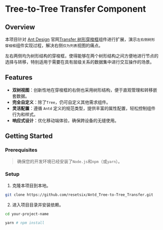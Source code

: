 # Tree-to-Tree Transfer Component

## Overview

本项目针对 [Ant Design](https://ant.design/index-cn) 官网[Transfer 树形穿梭框](https://ant.design/components/transfer-cn#transfer-demo-tree-transfer)组件进行扩展，演示`左右侧树形穿梭框`组件实现过程，解决右侧`仅为列表`视图的痛点。

左右两侧均为树形结构的穿梭框，使得能够在两个树形结构之间方便地进行节点的选择与转移，特别适用于需要在具有层级关系的数据集中进行交互操作的场景。

## Features

- **双树视图**：创新性地在穿梭框的右侧也采用树形结构，便于直观管理和转移嵌套数据。
- **完全自定义**：除了`Tree`，仍可自定义其他需求组件。
- **灵活配置**：遵循 `Antd` 定义的规范类型，提供丰富的属性配置，轻松控制组件行为和样式。
- **响应式设计**：优化移动端体验，确保跨设备的无缝使用。

## Getting Started

### Prerequisites

> 确保您的开发环境已经安装了`Node.js`和`npm`（或`yarn`）。

### Setup

1. 克隆本项目到本地。

```bash
git clone https://github.com/resetsix/Antd_Tree-to-Tree_Transfer.git
```

2. 进入项目目录并安装依赖。
   
```bash
cd your-project-name

yarn # npm install
```